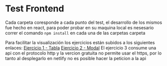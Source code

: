# Test Frontend

Cada carpeta coresponde a cada punto del test, el desarrollo de los mismos fue hecho en react, para poder probar en su maquina local es nesesario correr el comando `npm install` en cada una de las carpetas carpeta

Para facilitar la visualización los ejercicios están subidos a los siguientes enlaces:
[Ejercicio 1 - Tabla](https://angry-meninsky-3c1b74.netlify.app/)
[Ejercicio 2 - Modal](https://cocky-bohr-d62e8a.netlify.app/)
El ejercicio 3 consume una api con el protocolo http y la vercion gratuita no permite usar el https, por lo tanto al desplegarlo en netlify no es posible hacer la peticion a la api

